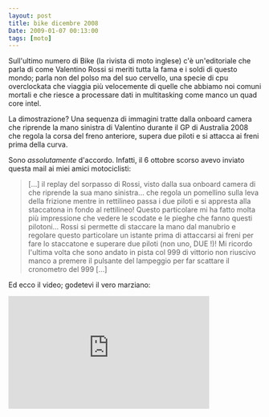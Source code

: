 ```yaml
---
layout: post
title: bike dicembre 2008
Date: 2009-01-07 00:13:00
tags: [moto]
---
```

 

Sull'ultimo numero di Bike (la rivista di moto inglese) c'è un'editoriale che parla di come Valentino Rossi si meriti tutta la fama e i soldi di questo mondo; parla non del polso ma del suo cervello, una specie di cpu overclockata che viaggia più velocemente di quelle che abbiamo noi comuni mortali e che riesce a processare dati in multitasking come manco un quad core intel.

La dimostrazione? Una sequenza di immagini tratte dalla onboard camera che riprende la mano sinistra di Valentino durante il GP di Australia 2008 che regola la corsa del freno anteriore, supera due piloti e si attacca ai freni prima della curva.   
  
Sono _assolutamente_ d'accordo. Infatti, il 6 ottobre scorso avevo inviato questa mail ai miei amici motociclisti:  

> [...] il replay del sorpasso di Rossi, visto dalla sua onboard camera di che riprende la sua mano sinistra... che regola un pomellino sulla leva della frizione mentre in rettilineo passa i due piloti e si appresta alla staccatona in fondo al rettilineo! Questo particolare mi ha fatto molta più impressione che vedere le scodate e le pieghe che fanno questi pilotoni... Rossi si permette di staccare la mano dal manubrio e regolare questo particolare un istante prima di attaccarsi ai freni per fare lo staccatone e superare due piloti (non uno, DUE !)! Mi ricordo l'ultima volta che sono andato in pista col 999 di vittorio non riuscivo manco a premere il pulsante del lampeggio per far scattare il cronometro del 999 [...]
  
Ed ecco il video; godetevi il vero marziano:

<iframe src="http://player.vimeo.com/video/1900305" width="400" height="225" frameborder="0" > </iframe>
